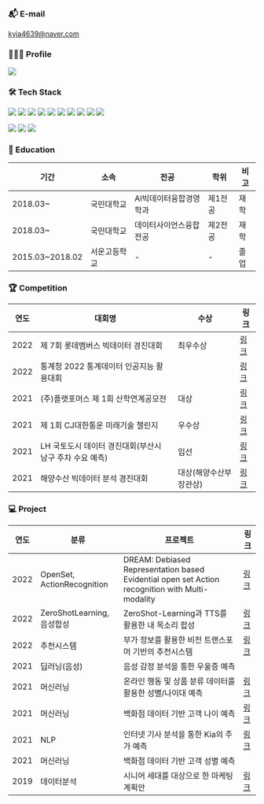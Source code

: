 ### 📬 E-mail
kyja4639@naver.com

### 🙍🏻‍♂️ Profile
 <a href="https://www.instagram.com/jin_kwonu/" target="_blank"><img src="https://img.shields.io/badge/Instagram-ff69b4?style=flat&logo=Instagram&logoColor=white"/></a>

### 🛠 Tech Stack
<img src="https://img.shields.io/badge/Python-111111?style=flat&logo=Python&logoColor=white"/> <img src="https://img.shields.io/badge/Pytorch-EE4C2C?style=flat&logo=Pytorch&logoColor=white"/> <img src="https://img.shields.io/badge/SQL-4479A1?style=flat&logo=MySQL&logoColor=white"/> <img src="https://img.shields.io/badge/JavaScript-F7DF1E?style=flat&logo=JavaScript&logoColor=white"/> <img src="https://img.shields.io/badge/Excel-217346?style=flat&logo=MicrosoftExcel&logoColor=white"/> <img src="https://img.shields.io/badge/Github-181717?style=flat&logo=Github&logoColor=white"/> <img src="https://img.shields.io/badge/Git-F05032?style=flat&logo=Git&logoColor=white"/> <img src="https://img.shields.io/badge/Slack-4A154B?style=flat&logo=Slack&logoColor=white"/> <img src="https://img.shields.io/badge/Notion-000000?style=flat&logo=Notion&logoColor=white"/> <img src="https://img.shields.io/badge/Docker-2496ED?style=flat&logo=Docker&logoColor=white"/>

<img src="https://img.shields.io/badge/Window-0078D6?style=flat&logo=Windows&logoColor=white"/> <img src="https://img.shields.io/badge/Mac-000000?style=flat&logo=Macos&logoColor=white"/> <img src="https://img.shields.io/badge/Linux-FCC624?style=flat&logo=Linux&logoColor=white"/>

### 📝 Education
|기간|소속|전공|학위|비고|
|-|-|-|-|-|
|2018.03~|국민대학교|AI빅데이터융합경영학과|제1전공|재학|
|2018.03~|국민대학교|데이터사이언스융합전공|제2전공|재학|
|2015.03~2018.02|서운고등학교|-|-|졸업|

### 🏆 Competition
|연도|대회명|수상|링크|
|-|-|-|-|
|2022|제 7회 롯데멤버스 빅데이터 경진대회|최우수상|<a href="https://github.com/rnjsdb72/2022_LotteMembers_BigData_Competition" target="_blank">링크</a>|
|2022|통계청 2022 통계데이터 인공지능 활용대회||<a href="https://github.com/rnjsdb72/competition/tree/master/%ED%86%B5%EA%B3%84%EC%B2%AD%202022%20%ED%86%B5%EA%B3%84%EB%8D%B0%EC%9D%B4%ED%84%B0%20%EC%9D%B8%EA%B3%B5%EC%A7%80%EB%8A%A5%20%ED%99%9C%EC%9A%A9%EB%8C%80%ED%9A%8C" target="_blank">링크</a>|
|2021|(주)플랫포머스 제 1회 산학연계공모전|대상|<a href="https://github.com/rnjsdb72/competition/tree/master/%EC%82%B0%ED%95%99%EC%97%B0%EA%B3%84%EA%B3%B5%EB%AA%A8%EC%A0%84(%ED%94%8C%EB%9E%AB%ED%8F%AC%EB%A8%B8%EC%8A%A4)" target="_blank">링크</a>|
|2021|제 1회 CJ대한통운 미래기술 챌린지|우수상|<a href="https://github.com/rnjsdb72/competition/tree/master/2021%20CJ%EB%8C%80%ED%95%9C%ED%86%B5%EC%9A%B4%20%EB%AF%B8%EB%9E%98%EA%B8%B0%EC%88%A0%20%EC%B1%8C%EB%A6%B0%EC%A7%80" target="_blank">링크</a>|
|2021|LH 국토도시 데이터 경진대회(부산시 남구 주차 수요 예측)|입선|<a href="https://github.com/rnjsdb72/competition/tree/master/2021%20LH%20%EA%B5%AD%ED%86%A0%EB%8F%84%EC%8B%9C%20%EB%8D%B0%EC%9D%B4%ED%84%B0%20%EA%B2%BD%EC%A7%84%EB%8C%80%ED%9A%8C" target="_blank">링크</a>|
|2021|해양수산 빅데이터 분석 경진대회|대상(해양수산부장관상)|<a href="https://github.com/rnjsdb72/competition/tree/master/2021%20%ED%95%B4%EC%96%91%EC%88%98%EC%82%B0%20%EB%B9%85%EB%8D%B0%EC%9D%B4%ED%84%B0%20%EB%B6%84%EC%84%9D%20%EA%B2%BD%EC%A7%84%EB%8C%80%ED%9A%8C" target="_blank">링크</a>|

### 💻 Project
|연도|분류|프로젝트|링크|
|-|-|-|-|
|2022|OpenSet, ActionRecognition|DREAM: Debiased Representation based Evidential open set Action recognition with Multi-modality|<a href="https://github.com/sy00n/DREAMCAP" target="_blank">링크</a>|
|2022|ZeroShotLearning, 음성합성|ZeroShot-Learning과 TTS를 활용한 내 목소리 합성|<a href="https://github.com/rnjsdb72/Conference" target="_blank">링크</a>|
|2022|추천시스템|부가 정보를 활용한 비전 트랜스포머 기반의 추천시스템|<a href="https://github.com/rnjsdb72/ViT-with-ONCF-Framework" target="_blank">링크</a>|
|2021|딥러닝(음성)|음성 감정 분석을 통한 우울증 예측||
|2021|머신러닝|온라인 행동 및 상품 분류 데이터를 활용한 성별/나이대 예측|<a href="https://github.com/rnjsdb72/project/tree/main/D%26A%20ML%20Competition" target="_blank">링크</a>|
|2021|머신러닝|백화점 데이터 기반 고객 나이 예측|<a href="https://github.com/rnjsdb72/project/tree/main/2021%20%EB%A8%B8%EC%8B%A0%EB%9F%AC%EB%8B%9D%20%ED%8C%80%ED%94%84%EB%A1%9C%EC%A0%9D%ED%8A%B8" target="_blank">링크</a>|
|2021|NLP|인터넷 기사 분석을 통한 Kia의 주가 예측|<a href="https://github.com/rnjsdb72/project/tree/main/2021%20%ED%85%8D%EC%8A%A4%ED%8A%B8%EB%8D%B0%EC%9D%B4%ED%84%B0%EB%B6%84%EC%84%9D%20%EA%B0%9C%EC%9D%B8%20%ED%94%84%EB%A1%9C%EC%A0%9D%ED%8A%B8" target="_blank">링크</a>|
|2021|머신러닝|백화점 데이터 기반 고객 성별 예측||
|2019|데이터분석|시니어 세대를 대상으로 한 마케팅 계획안|<a href="https://github.com/rnjsdb72/project/tree/main/2019%20%EB%B6%84%EC%84%9D%ED%94%84%EB%A1%9C%EA%B7%B8%EB%9E%98%EB%B0%8D%20%ED%8C%80%ED%94%84%EB%A1%9C%EC%A0%9D%ED%8A%B8" target="_blank">링크</a>|
